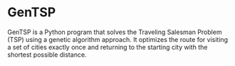 # GenTSP
GenTSP is a Python program that solves the Traveling Salesman Problem (TSP) using a genetic algorithm approach. It optimizes the route for visiting a set of cities exactly once and returning to the starting city with the shortest possible distance.
